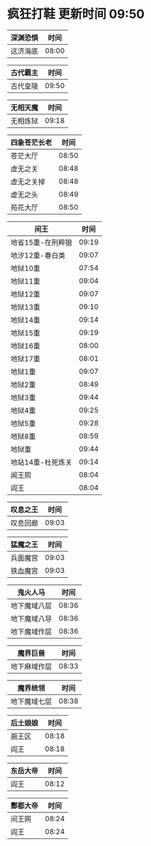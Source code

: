 # 疯狂打鞋 更新时间 09:50

| 深渊恐惧   | 时间    |
|--------|-------|
| 这济海底 | 08:00 |

| 古代霸主   | 时间    |
|--------|-------|
| 古代皇陵 | 09:50 |

| 无相天魔   | 时间    |
|--------|-------|
| 无相炼狱 | 09:18 |

| 四象苍茫长老   | 时间    |
|--------|-------|
| 苍茫大厅 | 08:50 |
| 虚无之关 | 08:48 |
| 虚无之关掉 | 08:48 |
| 虚无之头 | 08:49 |
| 苑花大厅 | 08:50 |

| 间王   | 时间    |
|--------|-------|
| 地省15重-在刑粹狼 | 09:19 |
| 地汐12重-春白类 | 09:07 |
| 地狱10重 | 07:54 |
| 地狱11重 | 09:04 |
| 地狱12重 | 09:07 |
| 地狱13重 | 09:10 |
| 地狱14重 | 09:14 |
| 地狱15重 | 09:19 |
| 地狱16重 | 08:00 |
| 地狱17重 | 08:01 |
| 地狱1重 | 09:07 |
| 地狱2重 | 08:49 |
| 地狱3重 | 09:44 |
| 地狱4重 | 09:25 |
| 地狱5重 | 09:28 |
| 地狱8重 | 08:59 |
| 地狱重 | 09:44 |
| 地站14重-杜死炼关 | 09:14 |
| 闻王熙 | 08:04 |
| 阎王 | 08:04 |

| 叹息之王   | 时间    |
|--------|-------|
| 叹息回廊 | 09:03 |

| 猛魔之王   | 时间    |
|--------|-------|
| 兵面魔宫 | 09:03 |
| 铁血魔宫 | 09:03 |

| 鬼火人马   | 时间    |
|--------|-------|
| 地下魔域八层 | 08:36 |
| 地下魔域八导 | 08:36 |
| 地下魔域作层 | 08:36 |

| 魔界巨兽   | 时间    |
|--------|-------|
| 地下麻域作层 | 08:33 |

| 魔界统领   | 时间    |
|--------|-------|
| 地下魔域七层 | 08:38 |

| 后土娘娘   | 时间    |
|--------|-------|
| 画王区 | 08:18 |
| 阎王 | 08:18 |

| 东岳大帝   | 时间    |
|--------|-------|
| 阎王 | 08:12 |

| 酆都大帝   | 时间    |
|--------|-------|
| 间王网 | 08:24 |
| 阎王 | 08:24 |